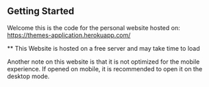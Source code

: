 ## Getting Started

Welcome this is the code for the personal website hosted on: https://themes-application.herokuapp.com/

** This Website is hosted on a free server and may take time to load

Another note on this website is that it is not optimized for the mobile experience. If opened on mobile, it is recommended to open it on the desktop mode.